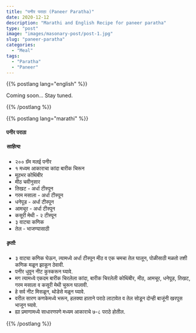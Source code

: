 ```yaml
---
title: "पनीर पराठा (Paneer Paratha)"
date: 2020-12-12
description: "Marathi and English Recipe for paneer paratha"
type: "post"
image: "images/masonary-post/post-1.jpg"
slug: "paneer-paratha"
categories: 
  - "Meal"
tags:
  - "Paratha"
  - "Paneer"
---
```


{{% postlang lang="english" %}}

Coming soon... Stay tuned.

{{% /postlang %}}






{{% postlang lang="marathi" %}}


#### पनीर पराठा 


##### साहित्य:

- २०० ग्रॅम मलई पनीर 
- १ मध्यम आकाराचा कांदा बारीक चिरून 
- मूठभर कोथिंबीर 
- मीठ चवीनुसार 
- तिखट - अर्धा टीस्पून 
- गरम मसाला - अर्धा टीस्पून 
- धनेपूड - अर्धा टीस्पून 
- आमचूर - अर्धा टीस्पून 
- कसूरी मेथी - २ टीस्पून 
- ३ वाट्या कणिक 
- तेल - भाजण्यासाठी 

##### कृती: 


- ३ वाट्या कणिक घेऊन, त्यामध्ये अर्धा टीस्पून मीठ व एक चमचा तेल घालून, पोळीसाठी मळतो तशी कणिक मळून झाकून ठेवावी. 
- पनीर धुवून नीट कुस्करून घ्यावे. 
- मग त्यामध्ये एकदम बारीक चिरलेला कांदा, बारीक चिरलेली कोथिंबीर, मीठ, आमचूर, धनेपूड, तिखट, गरम मसाला व कसूरी मेथी चुरून घालावी. 
- हे सर्व नीट मिसळून, थोडेसे मळून घ्यावे. 
- वरील सारण कणकेमध्ये भरून, हलक्या हाताने पराठे लाटावेत व तेल सोडून दोन्ही बाजूंनी खरपूस भाजून घ्यावे. 
- ह्या प्रमाणामध्ये साधारणपणे मध्यम आकाराचे ७-८ पराठे होतील. 

 {{% /postlang %}}
